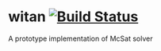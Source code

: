 # witan [![Build Status](https://travis-ci.org/witan-org/witan.svg?branch=master)](https://travis-ci.org/witan-org/witan)
A prototype implementation of McSat solver
